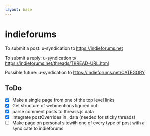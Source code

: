 ```yaml
---
layout: base
---
```


# indieforums

To submit a post:
u-syndication to https://indieforums.net

To submit a reply:
u-syndication to https://indieforums.net/threads/THREAD-URL.html

Possible future: 
u-syndication to https://indieforums.net/CATEGORY

## ToDo
- [x] Make a single page from one of the top level links
- [x] Get structure of webmentions figured out
- [x] parse comment posts to threads.js data
- [x] Integrate postOverrides in _data (needed for sticky threads)
- [ ] Make page on personal sitewith one of every type of post with a syndicate to indieforums